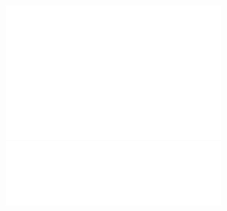 
<a href="#" target="_blank">
  <img src="svg\devmeobeo.svg" width="1200" alt="devmeobeo-official" />
</a>


<a href="#" target="_blank">
  <img src="svg/devmeobeo-quotes.svg" width="846" height="150" alt="devmeobeo-official" />
</a>

